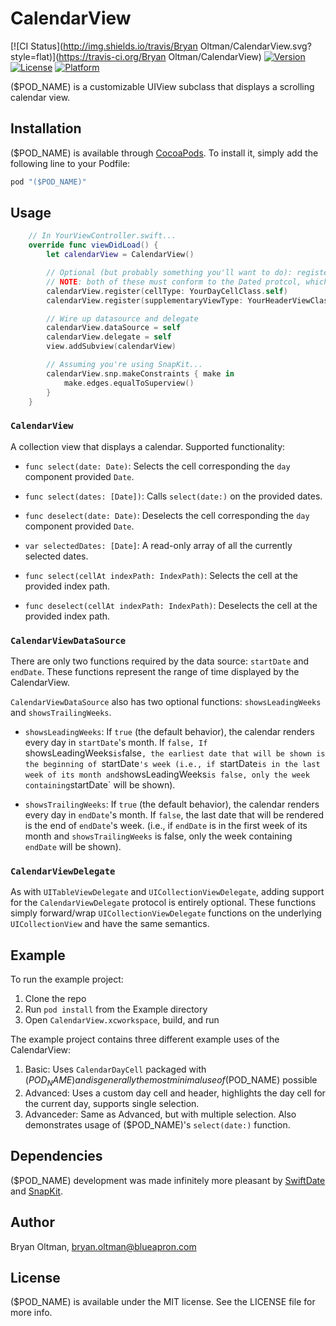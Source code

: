 # CalendarView

[![CI Status](http://img.shields.io/travis/Bryan Oltman/CalendarView.svg?style=flat)](https://travis-ci.org/Bryan Oltman/CalendarView)
[![Version](https://img.shields.io/cocoapods/v/CalendarView.svg?style=flat)](http://cocoapods.org/pods/CalendarView)
[![License](https://img.shields.io/cocoapods/l/CalendarView.svg?style=flat)](http://cocoapods.org/pods/CalendarView)
[![Platform](https://img.shields.io/cocoapods/p/CalendarView.svg?style=flat)](http://cocoapods.org/pods/CalendarView)

($POD_NAME) is a customizable UIView subclass that displays a scrolling calendar view.

## Installation

($POD_NAME) is available through [CocoaPods](http://cocoapods.org). To install
it, simply add the following line to your Podfile:

```ruby
pod "($POD_NAME)"
```

## Usage

```swift
    // In YourViewController.swift...
    override func viewDidLoad() {
        let calendarView = CalendarView()

        // Optional (but probably something you'll want to do): register cell and header types
        // NOTE: both of these must conform to the Dated protcol, which mandates they have a Date? var with public get and set
        calendarView.register(cellType: YourDayCellClass.self)
        calendarView.register(supplementaryViewType: YourHeaderViewClass.self, ofKind: UICollectionElementKindSectionHeader)

        // Wire up datasource and delegate
        calendarView.dataSource = self
        calendarView.delegate = self
        view.addSubview(calendarView)

        // Assuming you're using SnapKit...
        calendarView.snp.makeConstraints { make in
            make.edges.equalToSuperview()
        }
    }
```

### `CalendarView`
A collection view that displays a calendar. Supported functionality:

- `func select(date: Date)`: Selects the cell corresponding the `day` component provided `Date`.

- `func select(dates: [Date])`: Calls `select(date:)` on the provided dates.

- `func deselect(date: Date)`: Deselects the cell corresponding the `day` component provided `Date`.

- `var selectedDates: [Date]`: A read-only array of all the currently selected dates.

- `func select(cellAt indexPath: IndexPath)`: Selects the cell at the provided index path.

- `func deselect(cellAt indexPath: IndexPath)`: Deselects the cell at the provided index path.

### `CalendarViewDataSource`
There are only two functions required by the data source: `startDate` and `endDate`. These functions represent the range of time displayed by the CalendarView.

`CalendarViewDataSource` also has two optional functions: `showsLeadingWeeks` and `showsTrailingWeeks`.

- `showsLeadingWeeks`: If `true` (the default behavior), the calendar renders every day in `startDate`'s month. If `false, If `showsLeadingWeeks` is `false`, the earliest date that will be shown is the beginning of `startDate`'s week (i.e., if `startDate` is in the last week of its month and `showsLeadingWeeks` is false, only the week containing `startDate` will be shown).

- `showsTrailingWeeks`: If `true` (the default behavior), the calendar renders every day in `endDate`'s month. If `false`, the last date that will be rendered is the end of `endDate`'s week. (i.e., if `endDate` is in the first week of its month and `showsTrailingWeeks` is false, only the week containing `endDate` will be shown).

### `CalendarViewDelegate`
As with `UITableViewDelegate` and `UICollectionViewDelegate`, adding support for the `CalendarViewDelegate` protocol is entirely optional. These functions simply forward/wrap `UICollectionViewDelegate` functions on the underlying `UICollectionView` and have the same semantics.

## Example

To run the example project:
1. Clone the repo
2. Run `pod install` from the Example directory
3. Open `CalendarView.xcworkspace`, build, and run

The example project contains three different example uses of the CalendarView:
1. Basic: Uses `CalendarDayCell` packaged with ($POD_NAME) and is generally the most minimal use of ($POD_NAME) possible
2. Advanced: Uses a custom day cell and header, highlights the day cell for the current day, supports single selection.
3. Advanceder: Same as Advanced, but with multiple selection. Also demonstrates usage of ($POD_NAME)'s `select(date:)` function.

## Dependencies

($POD_NAME) development was made infinitely more pleasant by [SwiftDate](https://github.com/malcommac/SwiftDate) and [SnapKit](https://github.com/SnapKit/SnapKit).

## Author

Bryan Oltman, bryan.oltman@blueapron.com

## License

($POD_NAME) is available under the MIT license. See the LICENSE file for more info.
